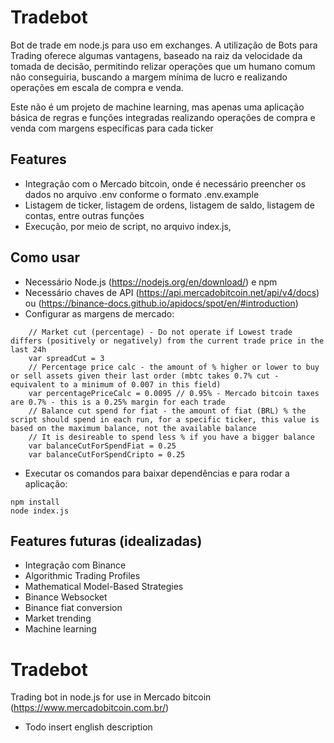# Tradebot
Bot de trade em node.js para uso em exchanges. A utilização de Bots para Trading oferece algumas vantagens, baseado na raiz da velocidade da tomada de decisão, permitindo relizar operações que um humano comum não conseguiria, buscando a margem mínima de lucro e realizando operações em escala de compra e venda. 

Este não é um projeto de machine learning, mas apenas uma aplicação básica de regras e funções integradas realizando operações de compra e venda com margens específicas para cada ticker

## Features
- Integração com o Mercado bitcoin, onde é necessário preencher os dados no arquivo .env conforme o formato .env.example
- Listagem de ticker, listagem de ordens, listagem de saldo, listagem de contas, entre outras funções
- Execução, por meio de script, no arquivo index.js, 

## Como usar
- Necessário Node.js (https://nodejs.org/en/download/) e npm
- Necessário chaves de API (https://api.mercadobitcoin.net/api/v4/docs) ou (https://binance-docs.github.io/apidocs/spot/en/#introduction)
- Configurar as margens de mercado:
```
    // Market cut (percentage) - Do not operate if Lowest trade differs (positively or negatively) from the current trade price in the last 24h
    var spreadCut = 3
    // Percentage price calc - the amount of % higher or lower to buy or sell assets given their last order (mbtc takes 0.7% cut - equivalent to a minimum of 0.007 in this field)
    var percentagePriceCalc = 0.0095 // 0.95% - Mercado bitcoin taxes are 0.7% - this is a 0.25% margin for each trade
    // Balance cut spend for fiat - the amount of fiat (BRL) % the script should spend in each run, for a specific ticker, this value is based on the maximum balance, not the available balance
    // It is desireable to spend less % if you have a bigger balance
    var balanceCutForSpendFiat = 0.25
    var balanceCutForSpendCripto = 0.25
```
- Executar os comandos para baixar dependências e para rodar a aplicação:   
```
npm install
node index.js
```

## Features futuras (idealizadas)
- Integração com Binance
- Algorithmic Trading Profiles
- Mathematical Model-Based Strategies
- Binance Websocket
- Binance fiat conversion
- Market trending
- Machine learning

# Tradebot
Trading bot in node.js for use in Mercado bitcoin (https://www.mercadobitcoin.com.br/)
- Todo insert english description
